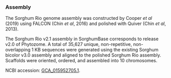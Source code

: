 ### Assembly

The Sorghum Rio genome assembly was constructed by Cooper *et al* (2019) using FALCON (Chin *et al*, 2016) and polished with Quiver (Chin *et al*, 2013).

The Sorghum Rio v2.1 assembly in SorghumBase corresponds to release v2.0 of Phytozome. A total of 35,627 unique, non-repetitive, non-overlapping 1 KB sequences were generated using the existing Sorghum bicolor v3.0 assembly and aligned to the polished Sorghum Rio assembly. Scaffolds were oriented, ordered, and assembled into 10 chromosomes.

NCBI accession: [GCA_015952705.1](https://www.ncbi.nlm.nih.gov/assembly/GCA_015952705.1).
